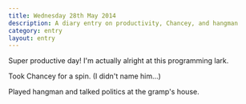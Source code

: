 ```yaml
---
title: Wednesday 28th May 2014
description: A diary entry on productivity, Chancey, and hangman
category: entry
layout: entry
---
```


Super productive day! I'm actually alright at this programming lark.

Took Chancey for a spin. (I didn't name him&hellip;)

Played hangman and talked politics at the gramp's house.
